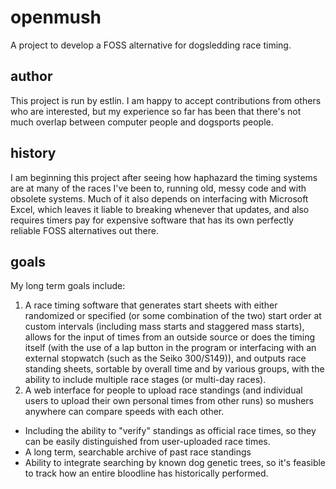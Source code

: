 # openmush

A project to develop a FOSS alternative for dogsledding race timing. 

## author

This project is run by estlin. I am happy to accept contributions from others who are interested, but my experience so far has been that there's not much overlap between computer people and dogsports people. 

## history

I am beginning this project after seeing how haphazard the timing systems are at many of the races I've been to, running old, messy code and with obsolete systems. Much of it also depends on interfacing with Microsoft Excel, which leaves it liable to breaking whenever that updates, and also requires timers pay for expensive software that has its own perfectly reliable FOSS alternatives out there. 

## goals

My long term goals include: 

1. A race timing software that generates start sheets with either randomized or specified (or some combination of the two) start order at custom intervals (including mass starts and staggered mass starts), allows for the input of times from an outside source or does the timing itself (with the use of a lap button in the program or interfacing with an external stopwatch (such as the Seiko 300/S149)), and outputs race standing sheets, sortable by overall time and by various groups, with the ability to include multiple race stages (or multi-day races).
2. A web interface for people to upload race standings (and individual users to upload their own personal times from other runs) so mushers anywhere can compare speeds with each other.
  * Including the ability to "verify" standings as official race times, so they can be easily distinguished from user-uploaded race times.
  * A long term, searchable archive of past race standings
  * Ability to integrate searching by known dog genetic trees, so it's feasible to track how an entire bloodline has historically performed. 

